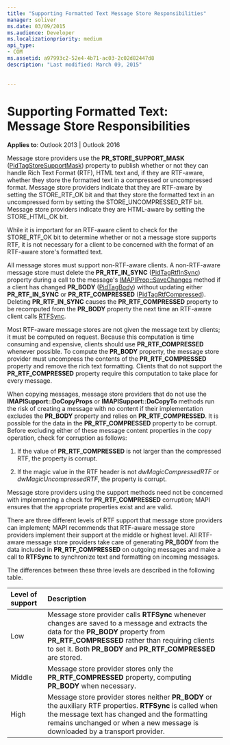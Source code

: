 ```yaml
---
title: "Supporting Formatted Text Message Store Responsibilities"
manager: soliver
ms.date: 03/09/2015
ms.audience: Developer
ms.localizationpriority: medium
api_type:
- COM
ms.assetid: a97993c2-52e4-4b71-ac03-2c02d82447d8
description: "Last modified: March 09, 2015"
 
 
---
```


# Supporting Formatted Text: Message Store Responsibilities

  
  
**Applies to**: Outlook 2013 | Outlook 2016 
  
Message store providers use the **PR_STORE_SUPPORT_MASK** ([PidTagStoreSupportMask](pidtagstoresupportmask-canonical-property.md)) property to publish whether or not they can handle Rich Text Format (RTF), HTML text and, if they are RTF-aware, whether they store the formatted text in a compressed or uncompressed format. Message store providers indicate that they are RTF-aware by setting the STORE_RTF_OK bit and that they store the formatted text in an uncompressed form by setting the STORE_UNCOMPRESSED_RTF bit. Message store providers indicate they are HTML-aware by setting the STORE_HTML_OK bit.
  
While it is important for an RTF-aware client to check for the STORE_RTF_OK bit to determine whether or not a message store supports RTF, it is not necessary for a client to be concerned with the format of an RTF-aware store's formatted text. 
  
All message stores must support non-RTF-aware clients. A non-RTF-aware message store must delete the **PR_RTF_IN_SYNC** ([PidTagRtfInSync](pidtagrtfinsync-canonical-property.md)) property during a call to the message's [IMAPIProp::SaveChanges](imapiprop-savechanges.md) method if a client has changed **PR_BODY** ([PidTagBody](pidtagbody-canonical-property.md)) without updating either **PR_RTF_IN_SYNC** or **PR_RTF_COMPRESSED** ([PidTagRtfCompressed](pidtagrtfcompressed-canonical-property.md)). Deleting **PR_RTF_IN_SYNC** causes the **PR_RTF_COMPRESSED** property to be recomputed from the **PR_BODY** property the next time an RTF-aware client calls [RTFSync](rtfsync.md). 
  
Most RTF-aware message stores are not given the message text by clients; it must be computed on request. Because this computation is time consuming and expensive, clients should use **PR_RTF_COMPRESSED** whenever possible. To compute the **PR_BODY** property, the message store provider must uncompress the contents of the **PR_RTF_COMPRESSED** property and remove the rich text formatting. Clients that do not support the **PR_RTF_COMPRESSED** property require this computation to take place for every message. 
  
When copying messages, message store providers that do not use the **IMAPISupport::DoCopyProps** or **IMAPISupport::DoCopyTo** methods run the risk of creating a message with no content if their implementation excludes the **PR_BODY** property and relies on **PR_RTF_COMPRESSED**. It is possible for the data in the **PR_RTF_COMPRESSED** property to be corrupt. Before excluding either of these message content properties in the copy operation, check for corruption as follows: 
  
1. If the value of **PR_RTF_COMPRESSED** is not larger than the compressed RTF, the property is corrupt. 
    
2. If the magic value in the RTF header is not  _dwMagicCompressedRTF_ or  _dwMagicUncompressedRTF_, the property is corrupt.
    
Message store providers using the support methods need not be concerned with implementing a check for **PR_RTF_COMPRESSED** corruption; MAPI ensures that the appropriate properties exist and are valid. 
  
There are three different levels of RTF support that message store providers can implement; MAPI recommends that RTF-aware message store providers implement their support at the middle or highest level. All RTF-aware message store providers take care of generating **PR_BODY** from the data included in **PR_RTF_COMPRESSED** on outgoing messages and make a call to **RTFSync** to synchronize text and formatting on incoming messages. 
  
The differences between these three levels are described in the following table. 
  
|**Level of support**|**Description**|
|:-----|:-----|
|Low  <br/> |Message store provider calls **RTFSync** whenever changes are saved to a message and extracts the data for the **PR_BODY** property from **PR_RTF_COMPRESSED** rather than requiring clients to set it. Both **PR_BODY** and **PR_RTF_COMPRESSED** are stored. |
|Middle  <br/> |Message store provider stores only the **PR_RTF_COMPRESSED** property, computing **PR_BODY** when necessary. |
|High  <br/> |Message store provider stores neither **PR_BODY** or the auxiliary RTF properties. **RTFSync** is called when the message text has changed and the formatting remains unchanged or when a new message is downloaded by a transport provider. |
   

